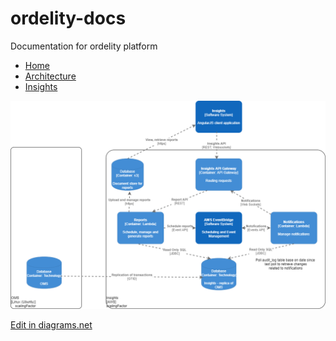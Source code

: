 # ordelity-docs
Documentation for ordelity platform

 * [Home](./Home)
  * [Architecture](./Architecture)
  * [Insights](./Insights)

[//]: # (generated by https://www.npmjs.com/package/github-wiki-sidebar)


![Container Diagram](./Insights-Insights%20Container.png)

<p><a href="https://app.diagrams.net/?mode=github#HOrdelity%2Fordelity-docs%2Fmain%2FInsights-Insights%20Container.png" rel="nofollow">Edit in diagrams.net</a></p>
